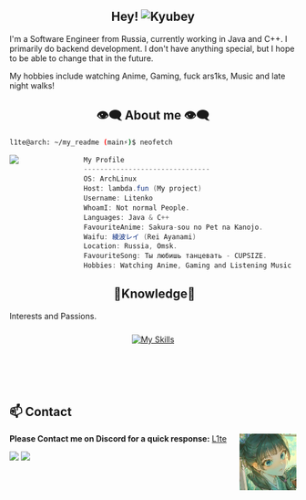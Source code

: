 <h2 align="center">Hey! <img height="35" alt="Kyubey" src="https://raw.githubusercontent.com/innng/innng/master/assets/kyubey.gif"/></h2>

I'm a Software Engineer from Russia, currently working in Java and C++. I primarily do backend development. I don't have
anything special, but I hope to be able to change that in the future.

My hobbies include watching Anime, Gaming, fuck ars1ks, Music and late night walks!

<h2 align="center"> 👁️‍🗨️ About me 👁️‍🗨️ </h2>

```sh
l1te@arch: ~/my_readme (main⚡)$ neofetch
```

<img align="left" src="img/mao.png" width="130px"/>

```csharp
My Profile
-------------------------------
OS: ArchLinux
Host: lambda.fun (My project)
Username: Litenko
WhoamI: Not normal People.
Languages: Java & C++
FavouriteAnime: Sakura-sou no Pet na Kanojo.
Waifu: 綾波レイ (Rei Ayanami)
Location: Russia, Omsk.
FavouriteSong: Ты любишь танцевать - CUPSIZE.
Hobbies: Watching Anime, Gaming and Listening Music
```



<div>
<h2 align="center"> 🔎Knowledge📖 </h2>
</div>
<div align = "center">
<p align = "justify">Interests and Passions. <br></p>
<p align = "center">
     <a href="https://skillicons.dev/icons?i=js,laravel,ts">
        <img style="margin: 10px"src="https://skillicons.dev/icons?i=arch,bash,cpp,discord,docker,git,idea,obsidian,postman,vscode&perline=5" alt="My Skills"/> 
    </a>
</p>
</div>
<br>

<br>
<br>

## **📫 Contact**

<a href="https://github.com/DikaArdnt"><img align="right" width="100" src="img/maomao.jpg" /></a> **Please Contact me on Discord for a quick
response:** [L1te](https://discord.com/users/698065378219262022)


[![](https://img.shields.io/badge/Discord-7289DA?logo=discord&logoColor=white)](https://discord.com/users/698065378219262022)
[![](https://img.shields.io/badge/Telegram-2ca5e0?logo=telegram&logoColor=white)](https://t.me/anil1te)

